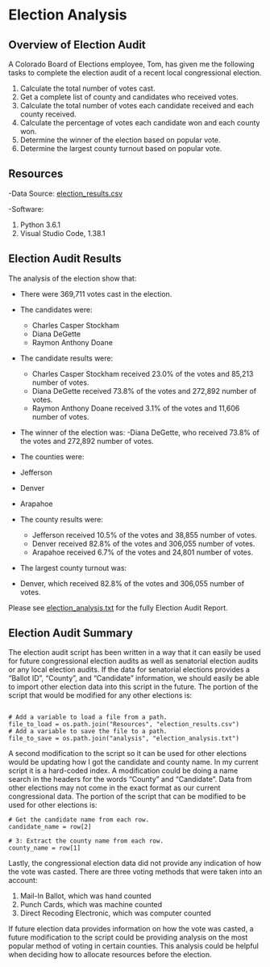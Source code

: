 # Election Analysis 

## Overview of Election Audit
A Colorado Board of Elections employee, Tom, has given me the following tasks to complete the election audit of a recent local congressional election. 

1. Calculate the total number of votes cast.
2. Get a complete list of county and candidates who received votes.
3. Calculate the total number of votes each candidate received and each county received. 
4. Calculate the percentage of votes each candidate won and each county won.
5. Determine the winner of the election based on popular vote.
6. Determine the largest county turnout based on popular vote.

## Resources
-Data Source: [election_results.csv](Resources/election_results.csv)

-Software: 
  1. Python 3.6.1
  2. Visual Studio Code, 1.38.1

## Election Audit Results
The analysis of the election show that: 
- There were 369,711 votes cast in the election. 

- The candidates were: 
  - Charles Casper Stockham
  - Diana DeGette
  - Raymon Anthony Doane

- The candidate results were: 
  - Charles Casper Stockham received 23.0% of the votes and 85,213 number of votes. 
  - Diana DeGette received 73.8% of the votes and 272,892 number of votes.  
  - Raymon Anthony Doane received 3.1% of the votes and 11,606 number of votes.  

- The winner of the election was: 
  -Diana DeGette, who received 73.8% of the votes and 272,892 number of votes.  

- The counties were: 
 - Jefferson
 - Denver
 - Arapahoe

- The county results were: 
  - Jefferson received 10.5% of the votes and 38,855 number of votes. 
  - Denver received 82.8% of the votes and 306,055 number of votes.  
  - Arapahoe received 6.7% of the votes and 24,801 number of votes.  

- The largest county turnout was: 
 - Denver, which received 82.8% of the votes and 306,055 number of votes.  

Please see [election_analysis.txt](analysis/election_analysis.txt) for the fully Election Audit Report.

## Election Audit Summary
The election audit script has been written in a way that it can easily be used for future congressional election audits as well as senatorial election audits or any local election audits. If the data for senatorial elections provides a “Ballot ID”, “County”, and “Candidate” information, we should easily be able to import other election data into this script in the future. The portion of the script that would be modified for any other elections is: 


```

# Add a variable to load a file from a path.
file_to_load = os.path.join("Resources", "election_results.csv")
# Add a variable to save the file to a path.
file_to_save = os.path.join("analysis", "election_analysis.txt")

```

A second modification to the script so it can be used for other elections would be updating how I got the candidate and county name. In my current script it is a hard-coded index. A modification could be doing a name search in the headers for the words “County” and “Candidate”. Data from other elections may not come in the exact format as our current congressional data. The portion of the script that can be modified to be used for other elections is: 

```
# Get the candidate name from each row.
candidate_name = row[2]

# 3: Extract the county name from each row.
county_name = row[1]

```

Lastly, the congressional election data did not provide any indication of how the vote was casted. There are three voting methods that were taken into an account: 

1.	Mail-In Ballot, which was hand counted
2.	Punch Cards, which was machine counted
3.	Direct Recoding Electronic, which was computer counted

If future election data provides information on how the vote was casted, a future modification to the script could be providing analysis on the most popular method of voting in certain counties. This analysis could be helpful when deciding how to allocate resources before the election. 




